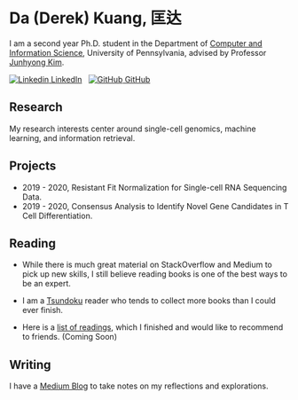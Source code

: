 # Da (Derek) Kuang, 匡达

I am a second year Ph.D. student in the Department of [Computer and Information Science](https://www.cis.upenn.edu/graduate/program-offerings/doctoral-program/), University of Pennsylvania, advised by Professor [Junhyong Kim](https://kim.bio.upenn.edu/).

[![Linkedin](https://i.stack.imgur.com/gVE0j.png) LinkedIn](https://www.linkedin.com/in/kuang-da/)
&nbsp;
[![GitHub](https://i.stack.imgur.com/tskMh.png) GitHub](https://github.com/kuang-da)

## Research

My research interests center around single-cell genomics, machine learning, and information retrieval.

## Projects

- 2019 - 2020, Resistant Fit Normalization for Single-cell RNA Sequencing Data.
- 2019 - 2020, Consensus Analysis to Identify Novel Gene Candidates in T Cell Differentiation.

## Reading

- While there is much great material on StackOverflow and Medium to pick up new skills, I still believe reading books is one of the best ways to be an expert.

- I am a [Tsundoku](https://en.wikipedia.org/wiki/Tsundoku) reader who tends to collect more books than I could ever finish.

- Here is a [list of readings](readings.md), which I finished and would like to recommend to friends. (Coming Soon)

## Writing

I have a [Medium Blog](https://kuangda-derek.medium.com/) to take notes on my reflections and explorations.

<!-- ## Miscellaneous -->